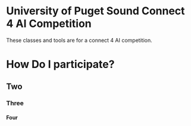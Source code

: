 # University of Puget Sound Connect 4 AI Competition

These classes and tools are for a connect 4 AI competition.

# How Do I participate?

## Two

### Three

#### Four
